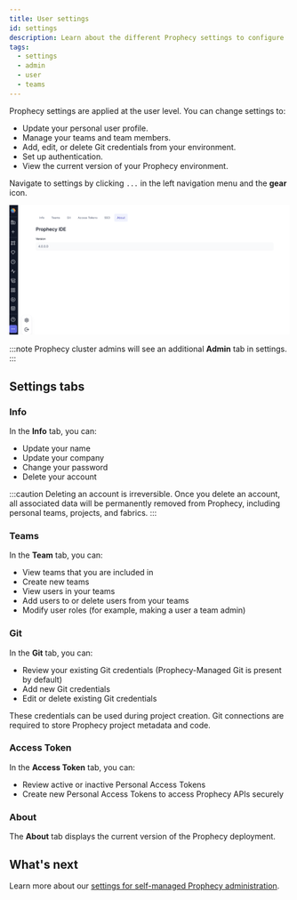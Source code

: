 ```yaml
---
title: User settings
id: settings
description: Learn about the different Prophecy settings to configure
tags:
  - settings
  - admin
  - user
  - teams
---
```


Prophecy settings are applied at the user level. You can change settings to:

- Update your personal user profile.
- Manage your teams and team members.
- Add, edit, or delete Git credentials from your environment.
- Set up authentication.
- View the current version of your Prophecy environment.

Navigate to settings by clicking `...` in the left navigation menu and the **gear** icon.

![access-settings](img/Access_Settings_page.png)

:::note
Prophecy cluster admins will see an additional **Admin** tab in settings.
:::

## Settings tabs

### Info

In the **Info** tab, you can:

- Update your name
- Update your company
- Change your password
- Delete your account

:::caution
Deleting an account is irreversible. Once you delete an account, all associated data will be permanently removed from Prophecy, including personal teams, projects, and fabrics.
:::

### Teams

In the **Team** tab, you can:

- View teams that you are included in
- Create new teams
- View users in your teams
- Add users to or delete users from your teams
- Modify user roles (for example, making a user a team admin)

### Git

In the **Git** tab, you can:

- Review your existing Git credentials (Prophecy-Managed Git is present by default)
- Add new Git credentials
- Edit or delete existing Git credentials

These credentials can be used during project creation. Git connections are required to store Prophecy project metadata and code.

### Access Token

In the **Access Token** tab, you can:

- Review active or inactive Personal Access Tokens
- Create new Personal Access Tokens to access Prophecy APIs securely

### About

The **About** tab displays the current version of the Prophecy deployment.

## What's next

Learn more about our [settings for self-managed Prophecy administration](docs/administration/self-hosted/self-hosted.md).
